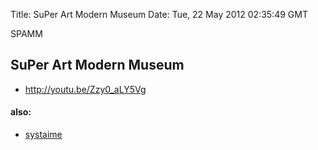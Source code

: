 Title: SuPer Art Modern Museum
Date: Tue, 22 May 2012 02:35:49 GMT

SPAMM

## SuPer Art Modern Museum

- http://youtu.be/Zzy0_aLY5Vg

#### also:

- [systaime](http://www.systaime.com/)
